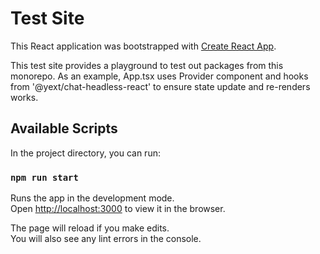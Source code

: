 # Test Site

This React application was bootstrapped with [Create React App](https://github.com/facebook/create-react-app).

This test site provides a playground to test out packages from this monorepo. As an example, 
App.tsx uses Provider component and hooks from '@yext/chat-headless-react' to ensure state update
and re-renders works.

## Available Scripts

In the project directory, you can run:

### `npm run start`

Runs the app in the development mode.\
Open [http://localhost:3000](http://localhost:3000) to view it in the browser.

The page will reload if you make edits.\
You will also see any lint errors in the console.

